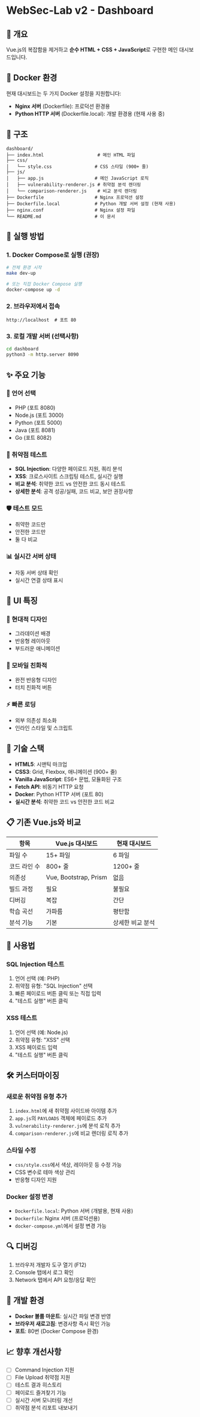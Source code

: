 # WebSec-Lab v2 - Dashboard

## 🎯 개요
Vue.js의 복잡함을 제거하고 **순수 HTML + CSS + JavaScript**로 구현한 메인 대시보드입니다.

## 🐳 Docker 환경
현재 대시보드는 두 가지 Docker 설정을 지원합니다:
- **Nginx 서버** (Dockerfile): 프로덕션 환경용
- **Python HTTP 서버** (Dockerfile.local): 개발 환경용 (현재 사용 중)

## 📁 구조
```
dashboard/
├── index.html                    # 메인 HTML 파일
├── css/
│   └── style.css                # CSS 스타일 (900+ 줄)
├── js/
│   ├── app.js                   # 메인 JavaScript 로직
│   ├── vulnerability-renderer.js # 취약점 분석 렌더링
│   └── comparison-renderer.js    # 비교 분석 렌더링
├── Dockerfile                   # Nginx 프로덕션 설정
├── Dockerfile.local             # Python 개발 서버 설정 (현재 사용)
├── nginx.conf                   # Nginx 설정 파일
└── README.md                    # 이 문서
```

## 🚀 실행 방법

### 1. Docker Compose로 실행 (권장)
```bash
# 전체 환경 시작
make dev-up

# 또는 직접 Docker Compose 실행
docker-compose up -d
```

### 2. 브라우저에서 접속
```
http://localhost  # 포트 80
```

### 3. 로컬 개발 서버 (선택사항)
```bash
cd dashboard
python3 -m http.server 8090
```

## ✨ 주요 기능

### 🔧 언어 선택
- PHP (포트 8080)
- Node.js (포트 3000)
- Python (포트 5000)
- Java (포트 8081)
- Go (포트 8082)

### 🎯 취약점 테스트
- **SQL Injection**: 다양한 페이로드 지원, 쿼리 분석
- **XSS**: 크로스사이트 스크립팅 테스트, 실시간 실행
- **비교 분석**: 취약한 코드 vs 안전한 코드 동시 테스트
- **상세한 분석**: 공격 성공/실패, 코드 비교, 보안 권장사항

### 🛡️ 테스트 모드
- 취약한 코드만
- 안전한 코드만
- 둘 다 비교

### 📊 실시간 서버 상태
- 자동 서버 상태 확인
- 실시간 연결 상태 표시

## 🎨 UI 특징

### 🌈 현대적 디자인
- 그라데이션 배경
- 반응형 레이아웃
- 부드러운 애니메이션

### 📱 모바일 친화적
- 완전 반응형 디자인
- 터치 친화적 버튼

### ⚡ 빠른 로딩
- 외부 의존성 최소화
- 인라인 스타일 및 스크립트

## 🔧 기술 스택
- **HTML5**: 시맨틱 마크업
- **CSS3**: Grid, Flexbox, 애니메이션 (900+ 줄)
- **Vanilla JavaScript**: ES6+ 문법, 모듈화된 구조
- **Fetch API**: 비동기 HTTP 요청
- **Docker**: Python HTTP 서버 (포트 80)
- **실시간 분석**: 취약한 코드 vs 안전한 코드 비교

## 📋 기존 Vue.js와 비교

| 항목 | Vue.js 대시보드 | 현재 대시보드 |
|------|-----------------|---------------|
| 파일 수 | 15+ 파일 | 6 파일 |
| 코드 라인 수 | 800+ 줄 | 1200+ 줄 |
| 의존성 | Vue, Bootstrap, Prism | 없음 |
| 빌드 과정 | 필요 | 불필요 |
| 디버깅 | 복잡 | 간단 |
| 학습 곡선 | 가파름 | 평탄함 |
| 분석 기능 | 기본 | 상세한 비교 분석 |

## 🎯 사용법

### SQL Injection 테스트
1. 언어 선택 (예: PHP)
2. 취약점 유형: "SQL Injection" 선택
3. 빠른 페이로드 버튼 클릭 또는 직접 입력
4. "테스트 실행" 버튼 클릭

### XSS 테스트
1. 언어 선택 (예: Node.js)
2. 취약점 유형: "XSS" 선택
3. XSS 페이로드 입력
4. "테스트 실행" 버튼 클릭

## 🛠️ 커스터마이징

### 새로운 취약점 유형 추가
1. `index.html`에 새 취약점 사이드바 아이템 추가
2. `app.js`의 `PAYLOADS` 객체에 페이로드 추가
3. `vulnerability-renderer.js`에 분석 로직 추가
4. `comparison-renderer.js`에 비교 렌더링 로직 추가

### 스타일 수정
- `css/style.css`에서 색상, 레이아웃 등 수정 가능
- CSS 변수로 테마 색상 관리
- 반응형 디자인 지원

### Docker 설정 변경
- `Dockerfile.local`: Python 서버 (개발용, 현재 사용)
- `Dockerfile`: Nginx 서버 (프로덕션용)
- `docker-compose.yml`에서 설정 변경 가능

## 🔍 디버깅
1. 브라우저 개발자 도구 열기 (F12)
2. Console 탭에서 로그 확인
3. Network 탭에서 API 요청/응답 확인

## 🔧 개발 환경
- **Docker 볼륨 마운트**: 실시간 파일 변경 반영
- **브라우저 새로고침**: 변경사항 즉시 확인 가능
- **포트**: 80번 (Docker Compose 환경)

## 📈 향후 개선사항
- [ ] Command Injection 지원
- [ ] File Upload 취약점 지원
- [ ] 테스트 결과 히스토리
- [ ] 페이로드 즐겨찾기 기능
- [ ] 실시간 서버 모니터링 개선
- [ ] 취약점 분석 리포트 내보내기